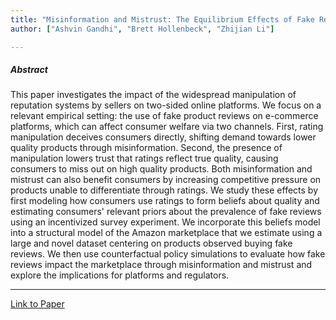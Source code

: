 ```yaml
---
title: "Misinformation and Mistrust: The Equilibrium Effects of Fake Reviews on Amazon.com" 
author: ["Ashvin Gandhi", "Brett Hollenbeck", "Zhijian Li"]

---
```


##### Abstract

This paper investigates the impact of the widespread manipulation of reputation systems by sellers on two-sided online platforms. We focus on a relevant empirical setting: the use of fake product reviews on e-commerce platforms, which can affect consumer welfare via two channels. First, rating manipulation deceives consumers directly, shifting demand towards lower quality products through misinformation. Second, the presence of manipulation lowers trust that ratings reflect true quality, causing consumers to miss out on high quality products. Both misinformation and mistrust can also benefit consumers by increasing competitive pressure on products unable to differentiate through ratings. We study these effects by first modeling how consumers use ratings to form beliefs about quality and estimating consumers' relevant priors about the prevalence of fake reviews using an incentivized survey experiment. We incorporate this beliefs model into a structural model of the Amazon marketplace that we estimate using a large and novel dataset centering on products observed buying fake reviews. We then use counterfactual policy simulations to evaluate how fake reviews impact the marketplace through misinformation and mistrust and explore the implications for platforms and regulators.

---

[Link to Paper](https://ucla.app.box.com/v/GHFakeReviews)
